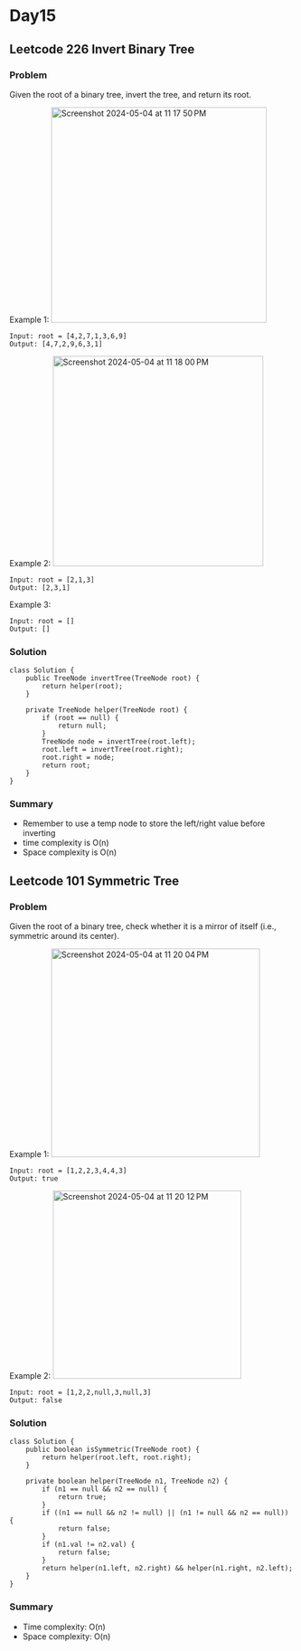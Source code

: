 # Day15
## Leetcode 226 Invert Binary Tree
### Problem
Given the root of a binary tree, invert the tree, and return its root. 

Example 1:
<img width="381" alt="Screenshot 2024-05-04 at 11 17 50 PM" src="https://github.com/nancyyang277/Leetcode-daily/assets/165972977/36fc8bef-ac19-4b41-9165-b141660488a9">

```
Input: root = [4,2,7,1,3,6,9]
Output: [4,7,2,9,6,3,1]
```
Example 2:
<img width="372" alt="Screenshot 2024-05-04 at 11 18 00 PM" src="https://github.com/nancyyang277/Leetcode-daily/assets/165972977/59d5ed26-63be-49b3-aac1-5713f60e990c">

```
Input: root = [2,1,3]
Output: [2,3,1]
```
Example 3:
```
Input: root = []
Output: []
```

### Solution
```
class Solution {
    public TreeNode invertTree(TreeNode root) {
        return helper(root);
    }

    private TreeNode helper(TreeNode root) {
        if (root == null) {
            return null;
        }
        TreeNode node = invertTree(root.left);
        root.left = invertTree(root.right);
        root.right = node;
        return root;
    }
}
```

### Summary
- Remember to use a temp node to store the left/right value before inverting
- time complexity is O(n)
- Space complexity is O(n)
  
## Leetcode 101 Symmetric Tree
### Problem
Given the root of a binary tree, check whether it is a mirror of itself (i.e., symmetric around its center).

Example 1:
<img width="369" alt="Screenshot 2024-05-04 at 11 20 04 PM" src="https://github.com/nancyyang277/Leetcode-daily/assets/165972977/64444c69-4744-4737-89f0-7e6a1ced4ef1">

```
Input: root = [1,2,2,3,4,4,3]
Output: true
```
Example 2:
<img width="333" alt="Screenshot 2024-05-04 at 11 20 12 PM" src="https://github.com/nancyyang277/Leetcode-daily/assets/165972977/b862ce7c-3354-41d8-a4f7-7e10ecd3b2e8">
```
Input: root = [1,2,2,null,3,null,3]
Output: false
```

### Solution
```
class Solution {
    public boolean isSymmetric(TreeNode root) {
        return helper(root.left, root.right);
    }

    private boolean helper(TreeNode n1, TreeNode n2) {
        if (n1 == null && n2 == null) {
            return true;
        }
        if ((n1 == null && n2 != null) || (n1 != null && n2 == null)) {
            return false;
        }
        if (n1.val != n2.val) {
            return false;
        }
        return helper(n1.left, n2.right) && helper(n1.right, n2.left);
    }
}
```

### Summary
- Time complexity: O(n)
- Space complexity: O(n)
